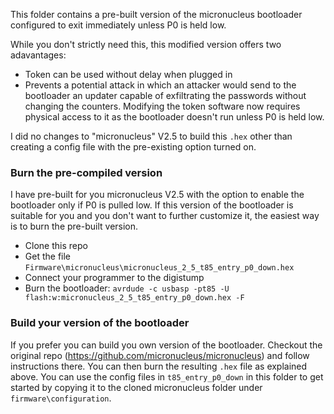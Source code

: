 This folder contains a pre-built version of the micronucleus bootloader configured to exit immediately unless P0 is held low.

While you don't strictly need this, this modified version offers two adavantages:

* Token can be used without delay when plugged in
* Prevents a potential attack in which an attacker would send to the bootloader an updater capable of exfiltrating the passwords without changing the counters. Modifying the token software now requires physical access to it as the bootloader doesn't run unless P0 is held low.

I did no changes to "micronucleus" V2.5 to build this `.hex` other than creating a config file with the pre-existing option turned on.

### Burn the pre-compiled version

I have pre-built for you micronucleus V2.5 with the option to enable the bootloader only if P0 is pulled low. If this version of the bootloader is suitable for you and you don't want to further customize it, the easiest way is to burn the pre-built version.

* Clone this repo
* Get the file `Firmware\micronucleus\micronucleus_2_5_t85_entry_p0_down.hex`
* Connect your programmer to the digistump
* Burn the bootloader: `avrdude -c usbasp -pt85 -U flash:w:micronucleus_2_5_t85_entry_p0_down.hex -F`

### Build your version of the bootloader

If you prefer you can build you own version of the bootloader. Checkout the original repo (https://github.com/micronucleus/micronucleus) and follow instructions there. You can then burn the resulting `.hex` file as explained above. You can use the config files in `t85_entry_p0_down` in this folder to get started by copying it to the cloned micronucleus folder under `firmware\configuration`.



